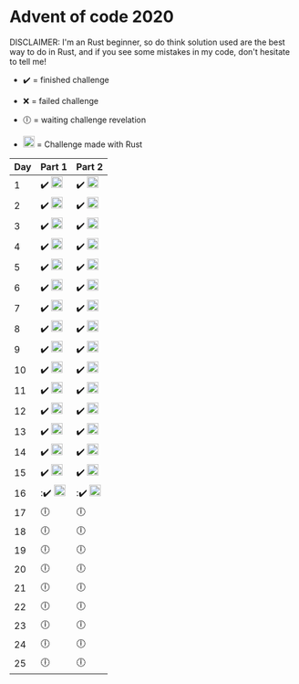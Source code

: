 # Advent of code 2020

DISCLAIMER: I'm an Rust beginner, so do think solution used are the best way to do in Rust, and if you see some mistakes in my code, don't hesitate to tell me!


- :heavy_check_mark: = finished challenge
- :x: = failed challenge
- :clock6: = waiting challenge revelation

- <img src="https://www.rust-lang.org/static/images/rust-logo-blk.svg" width="20" /> = Challenge made with Rust

Day | Part 1 | Part 2
------- | --------- | ---------
1 | :heavy_check_mark: <img src="https://www.rust-lang.org/static/images/rust-logo-blk.svg" width="20" /> | :heavy_check_mark: <img src="https://www.rust-lang.org/static/images/rust-logo-blk.svg" width="20" />
2 | :heavy_check_mark: <img src="https://www.rust-lang.org/static/images/rust-logo-blk.svg" width="20" /> | :heavy_check_mark: <img src="https://www.rust-lang.org/static/images/rust-logo-blk.svg" width="20" />
3 | :heavy_check_mark: <img src="https://www.rust-lang.org/static/images/rust-logo-blk.svg" width="20" /> | :heavy_check_mark: <img src="https://www.rust-lang.org/static/images/rust-logo-blk.svg" width="20" />
4 | :heavy_check_mark: <img src="https://www.rust-lang.org/static/images/rust-logo-blk.svg" width="20" /> | :heavy_check_mark: <img src="https://www.rust-lang.org/static/images/rust-logo-blk.svg" width="20" />
5 | :heavy_check_mark: <img src="https://www.rust-lang.org/static/images/rust-logo-blk.svg" width="20" /> | :heavy_check_mark: <img src="https://www.rust-lang.org/static/images/rust-logo-blk.svg" width="20" />
6 | :heavy_check_mark: <img src="https://www.rust-lang.org/static/images/rust-logo-blk.svg" width="20" /> | :heavy_check_mark: <img src="https://www.rust-lang.org/static/images/rust-logo-blk.svg" width="20" />
7 | :heavy_check_mark: <img src="https://www.rust-lang.org/static/images/rust-logo-blk.svg" width="20" /> | :heavy_check_mark: <img src="https://www.rust-lang.org/static/images/rust-logo-blk.svg" width="20" />
8 | :heavy_check_mark: <img src="https://www.rust-lang.org/static/images/rust-logo-blk.svg" width="20" /> | :heavy_check_mark: <img src="https://www.rust-lang.org/static/images/rust-logo-blk.svg" width="20" />
9 | :heavy_check_mark: <img src="https://www.rust-lang.org/static/images/rust-logo-blk.svg" width="20" /> | :heavy_check_mark: <img src="https://www.rust-lang.org/static/images/rust-logo-blk.svg" width="20" />
10 | :heavy_check_mark: <img src="https://www.rust-lang.org/static/images/rust-logo-blk.svg" width="20" /> | :heavy_check_mark: <img src="https://www.rust-lang.org/static/images/rust-logo-blk.svg" width="20" />
11 | :heavy_check_mark: <img src="https://www.rust-lang.org/static/images/rust-logo-blk.svg" width="20" /> | :heavy_check_mark: <img src="https://www.rust-lang.org/static/images/rust-logo-blk.svg" width="20" />
12 | :heavy_check_mark: <img src="https://www.rust-lang.org/static/images/rust-logo-blk.svg" width="20" /> | :heavy_check_mark: <img src="https://www.rust-lang.org/static/images/rust-logo-blk.svg" width="20" />
13 | :heavy_check_mark: <img src="https://www.rust-lang.org/static/images/rust-logo-blk.svg" width="20" /> | :heavy_check_mark: <img src="https://www.rust-lang.org/static/images/rust-logo-blk.svg" width="20" />
14 | :heavy_check_mark: <img src="https://www.rust-lang.org/static/images/rust-logo-blk.svg" width="20" /> | :heavy_check_mark: <img src="https://www.rust-lang.org/static/images/rust-logo-blk.svg" width="20" />
15 | :heavy_check_mark: <img src="https://www.rust-lang.org/static/images/rust-logo-blk.svg" width="20" /> | :heavy_check_mark: <img src="https://www.rust-lang.org/static/images/rust-logo-blk.svg" width="20" />
16 | ::heavy_check_mark: <img src="https://www.rust-lang.org/static/images/rust-logo-blk.svg" width="20" /> | ::heavy_check_mark: <img src="https://www.rust-lang.org/static/images/rust-logo-blk.svg" width="20" />
17 | :clock6: | :clock6:
18 | :clock6: | :clock6:
19 | :clock6: | :clock6:
20 | :clock6: | :clock6:
21 | :clock6: | :clock6:
22 | :clock6: | :clock6:
23 | :clock6: | :clock6:
24 | :clock6: | :clock6:
25 | :clock6: | :clock6:
